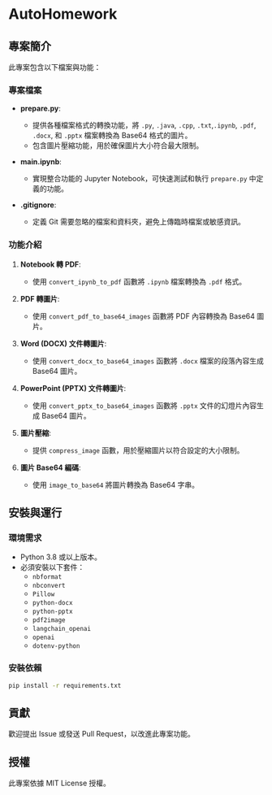 # AutoHomework
## 專案簡介
此專案包含以下檔案與功能：

### 專案檔案
- **prepare.py**: 
  - 提供各種檔案格式的轉換功能，將 `.py`, `.java`, `.cpp`, `.txt`,`.ipynb`, `.pdf`, `.docx`, 和 `.pptx` 檔案轉換為 Base64 格式的圖片。
  - 包含圖片壓縮功能，用於確保圖片大小符合最大限制。

- **main.ipynb**: 
  - 實現整合功能的 Jupyter Notebook，可快速測試和執行 `prepare.py` 中定義的功能。

- **.gitignore**: 
  - 定義 Git 需要忽略的檔案和資料夾，避免上傳臨時檔案或敏感資訊。

### 功能介紹
1. **Notebook 轉 PDF**:
   - 使用 `convert_ipynb_to_pdf` 函數將 `.ipynb` 檔案轉換為 `.pdf` 格式。

2. **PDF 轉圖片**:
   - 使用 `convert_pdf_to_base64_images` 函數將 PDF 內容轉換為 Base64 圖片。

3. **Word (DOCX) 文件轉圖片**:
   - 使用 `convert_docx_to_base64_images` 函數將 `.docx` 檔案的段落內容生成 Base64 圖片。

4. **PowerPoint (PPTX) 文件轉圖片**:
   - 使用 `convert_pptx_to_base64_images` 函數將 `.pptx` 文件的幻燈片內容生成 Base64 圖片。

5. **圖片壓縮**:
   - 提供 `compress_image` 函數，用於壓縮圖片以符合設定的大小限制。

6. **圖片 Base64 編碼**:
   - 使用 `image_to_base64` 將圖片轉換為 Base64 字串。

## 安裝與運行

### 環境需求
- Python 3.8 或以上版本。
- 必須安裝以下套件：
  - `nbformat`
  - `nbconvert`
  - `Pillow`
  - `python-docx`
  - `python-pptx`
  - `pdf2image`
  - `langchain_openai`
  - `openai`
  - `dotenv-python`
  
### 安裝依賴
```bash
pip install -r requirements.txt
```


## 貢獻
歡迎提出 Issue 或發送 Pull Request，以改進此專案功能。

## 授權
此專案依據 MIT License 授權。
